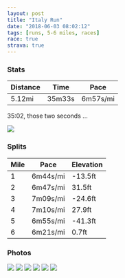 ```yaml
---
layout: post
title: "Italy Run"
date: "2018-06-03 08:02:12"
tags: [runs, 5-6 miles, races]
race: true
strava: true
---
```


### Stats

| Distance | Time | Pace |
|----------|------|------|
|5.12mi|35m33s|6m57s/mi|

35:02, those two seconds ...

<img src='https://maps.googleapis.com/maps/api/staticmap?maptype=roadmap&path=enc:gmzwFrpobMbEvAlO~PvDqAvEiL]wDgNkKl@yLkAaDkEmCwDuG{E{AiFz@qGgJiLmB_SiOsBcDWmLeBwCw\aTgJc@qE~AaOyMkLX`DfNsC~IvBtHlM`JlDbGvH`AdHvOhTjAvGvJnKfBhTrYfJSxCjBdEyJ&key=AIzaSyC1MId7bFpkLXNAaYhBSTb8jLyiSqzbDtM&size=800x800&markers=color:yellow|label:S|40.77284,-73.97658&markers=color:green|label:F|40.773749999999986,-73.97259999999997'>

### Splits

| Mile | Pace | Elevation |
|------|------|-----------|
|1|6m44s/mi|-13.5ft|
|2|6m47s/mi|31.5ft|
|3|7m09s/mi|-24.6ft|
|4|7m10s/mi|27.9ft|
|5|6m55s/mi|-41.3ft|
|6|6m21s/mi|0.7ft|

### Photos
<img src='https://dgtzuqphqg23d.cloudfront.net/kJ0ft7L97A_EuqES1U5sFXBCRVKjUAeRgWsk2dOVuQY-709x768.jpg'>

<img src='https://dgtzuqphqg23d.cloudfront.net/6UE5IcMzs_oTuI8TGRx3h236EyTsKY__e3PcCDghp68-530x768.jpg'>

<img src='https://dgtzuqphqg23d.cloudfront.net/cnaJbAu6C9Cdf23xyjiYWYclC8PmVBajfrfCZD_sBDw-576x768.jpg'>

<img src='https://dgtzuqphqg23d.cloudfront.net/Qtpw5g3ZUw6ewjGFZRG1nps-8r0__0OmZjL3_PCe0D0-768x576.jpg'>

<img src='https://dgtzuqphqg23d.cloudfront.net/_hZufWbz-H6sY1zwbiVP2djM8ABnDZD991P6z2JLFsU-576x768.jpg'>

<img src='https://dgtzuqphqg23d.cloudfront.net/cfYN-ZAWrv0pjeHFS11ZmEZBsKCTv5Hl99-qLcZLuxo-576x768.jpg'>
